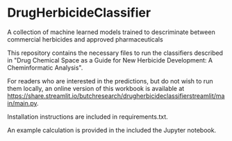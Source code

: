 # DrugHerbicideClassifier
A collection of machine learned models trained to descriminate between commercial herbicides and approved pharmaceuticals

This repository contains the necessary files to run the classifiers described in "Drug Chemical Space as a Guide for New Herbicide Development: A Cheminformatic Analysis".

For readers who are interested in the predictions, but do not wish to run them locally, an online version of this workbook is available at https://share.streamlit.io/butchresearch/drugherbicideclassifierstreamlit/main/main.py.

Installation instructions are included in requirements.txt.

An example calculation is provided in the included the Jupyter notebook.
